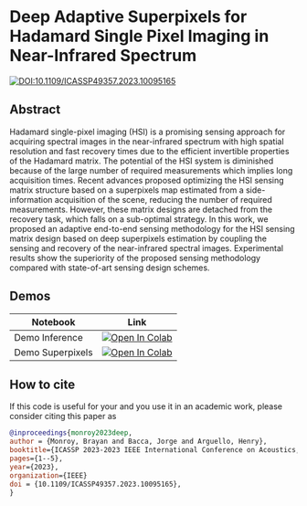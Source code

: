 # Deep Adaptive Superpixels for Hadamard Single Pixel Imaging in Near-Infrared Spectrum

[![DOI:10.1109/ICASSP49357.2023.10095165](https://zenodo.org/badge/DOI/10.1109/ICASSP49357.2023.10095165.svg)](https://doi.org/10.1109/ICASSP49357.2023.10095165)

## Abstract

Hadamard single-pixel imaging (HSI) is a promising sensing approach for acquiring spectral images in the near-infrared spectrum with high spatial resolution and fast recovery times due to the efficient invertible properties of the Hadamard matrix. The potential of the HSI system is diminished because of the large number of required measurements which implies long acquisition times. Recent advances proposed optimizing the HSI sensing matrix structure based on a superpixels map estimated from a side-information acquisition of the scene, reducing the number of required measurements. However, these matrix designs are detached from the recovery task, which falls on a sub-optimal strategy. In this work, we proposed an adaptive end-to-end sensing methodology for the HSI sensing matrix design based on deep superpixels estimation by coupling the sensing and recovery of the near-infrared spectral images. Experimental results show the superiority of the proposed sensing methodology compared with state-of-art sensing design schemes.


## Demos

| Notebook      | Link          |
| ------------- | ------------- |
| Demo Inference  | [![Open In Colab](https://colab.research.google.com/assets/colab-badge.svg)](https://colab.research.google.com/github/bemc22/AdaHSI/blob/main/notebooks/demo_inferece.ipynb)  |
| Demo Superpixels  | [![Open In Colab](https://colab.research.google.com/assets/colab-badge.svg)](https://colab.research.google.com/github/bemc22/AdaHSI/blob/main/notebooks/demo_deep_superpixels.ipynb)  |


## How to cite
If this code is useful for your and you use it in an academic work, please consider citing this paper as

```bib
@inproceedings{monroy2023deep,
author = {Monroy, Brayan and Bacca, Jorge and Arguello, Henry},
booktitle={ICASSP 2023-2023 IEEE International Conference on Acoustics, Speech and Signal Processing (ICASSP)},
pages={1--5},
year={2023},
organization={IEEE}
doi = {10.1109/ICASSP49357.2023.10095165},
}
```
